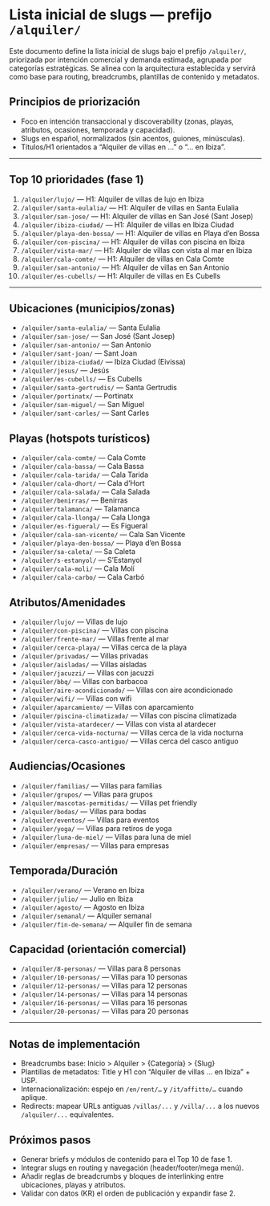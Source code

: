# Lista inicial de slugs — prefijo `/alquiler/`

Este documento define la lista inicial de slugs bajo el prefijo `/alquiler/`, priorizada por intención comercial y demanda estimada, agrupada por categorías estratégicas. Se alinea con la arquitectura establecida y servirá como base para routing, breadcrumbs, plantillas de contenido y metadatos.

## Principios de priorización
- Foco en intención transaccional y discoverability (zonas, playas, atributos, ocasiones, temporada y capacidad).
- Slugs en español, normalizados (sin acentos, guiones, minúsculas).
- Títulos/H1 orientados a “Alquiler de villas en …” o “… en Ibiza”.

---

## Top 10 prioridades (fase 1)
1. `/alquiler/lujo/` — H1: Alquiler de villas de lujo en Ibiza
2. `/alquiler/santa-eulalia/` — H1: Alquiler de villas en Santa Eulalia
3. `/alquiler/san-jose/` — H1: Alquiler de villas en San José (Sant Josep)
4. `/alquiler/ibiza-ciudad/` — H1: Alquiler de villas en Ibiza Ciudad
5. `/alquiler/playa-den-bossa/` — H1: Alquiler de villas en Playa d’en Bossa
6. `/alquiler/con-piscina/` — H1: Alquiler de villas con piscina en Ibiza
7. `/alquiler/vista-mar/` — H1: Alquiler de villas con vista al mar en Ibiza
8. `/alquiler/cala-comte/` — H1: Alquiler de villas en Cala Comte
9. `/alquiler/san-antonio/` — H1: Alquiler de villas en San Antonio
10. `/alquiler/es-cubells/` — H1: Alquiler de villas en Es Cubells

---

## Ubicaciones (municipios/zonas)
- `/alquiler/santa-eulalia/` — Santa Eulalia
- `/alquiler/san-jose/` — San José (Sant Josep)
- `/alquiler/san-antonio/` — San Antonio
- `/alquiler/sant-joan/` — Sant Joan
- `/alquiler/ibiza-ciudad/` — Ibiza Ciudad (Eivissa)
- `/alquiler/jesus/` — Jesús
- `/alquiler/es-cubells/` — Es Cubells
- `/alquiler/santa-gertrudis/` — Santa Gertrudis
- `/alquiler/portinatx/` — Portinatx
- `/alquiler/san-miguel/` — San Miguel
- `/alquiler/sant-carles/` — Sant Carles

## Playas (hotspots turísticos)
- `/alquiler/cala-comte/` — Cala Comte
- `/alquiler/cala-bassa/` — Cala Bassa
- `/alquiler/cala-tarida/` — Cala Tarida
- `/alquiler/cala-dhort/` — Cala d’Hort
- `/alquiler/cala-salada/` — Cala Salada
- `/alquiler/benirras/` — Benirras
- `/alquiler/talamanca/` — Talamanca
- `/alquiler/cala-llonga/` — Cala Llonga
- `/alquiler/es-figueral/` — Es Figueral
- `/alquiler/cala-san-vicente/` — Cala San Vicente
- `/alquiler/playa-den-bossa/` — Playa d’en Bossa
- `/alquiler/sa-caleta/` — Sa Caleta
- `/alquiler/s-estanyol/` — S’Estanyol
- `/alquiler/cala-moli/` — Cala Molí
- `/alquiler/cala-carbo/` — Cala Carbó

## Atributos/Amenidades
- `/alquiler/lujo/` — Villas de lujo
- `/alquiler/con-piscina/` — Villas con piscina
- `/alquiler/frente-mar/` — Villas frente al mar
- `/alquiler/cerca-playa/` — Villas cerca de la playa
- `/alquiler/privadas/` — Villas privadas
- `/alquiler/aisladas/` — Villas aisladas
- `/alquiler/jacuzzi/` — Villas con jacuzzi
- `/alquiler/bbq/` — Villas con barbacoa
- `/alquiler/aire-acondicionado/` — Villas con aire acondicionado
- `/alquiler/wifi/` — Villas con wifi
- `/alquiler/aparcamiento/` — Villas con aparcamiento
- `/alquiler/piscina-climatizada/` — Villas con piscina climatizada
- `/alquiler/vista-atardecer/` — Villas con vista al atardecer
- `/alquiler/cerca-vida-nocturna/` — Villas cerca de la vida nocturna
- `/alquiler/cerca-casco-antiguo/` — Villas cerca del casco antiguo

## Audiencias/Ocasiones
- `/alquiler/familias/` — Villas para familias
- `/alquiler/grupos/` — Villas para grupos
- `/alquiler/mascotas-permitidas/` — Villas pet friendly
- `/alquiler/bodas/` — Villas para bodas
- `/alquiler/eventos/` — Villas para eventos
- `/alquiler/yoga/` — Villas para retiros de yoga
- `/alquiler/luna-de-miel/` — Villas para luna de miel
- `/alquiler/empresas/` — Villas para empresas

## Temporada/Duración
- `/alquiler/verano/` — Verano en Ibiza
- `/alquiler/julio/` — Julio en Ibiza
- `/alquiler/agosto/` — Agosto en Ibiza
- `/alquiler/semanal/` — Alquiler semanal
- `/alquiler/fin-de-semana/` — Alquiler fin de semana

## Capacidad (orientación comercial)
- `/alquiler/8-personas/` — Villas para 8 personas
- `/alquiler/10-personas/` — Villas para 10 personas
- `/alquiler/12-personas/` — Villas para 12 personas
- `/alquiler/14-personas/` — Villas para 14 personas
- `/alquiler/16-personas/` — Villas para 16 personas
- `/alquiler/20-personas/` — Villas para 20 personas

---

## Notas de implementación
- Breadcrumbs base: Inicio > Alquiler > {Categoría} > {Slug}
- Plantillas de metadatos: Title y H1 con “Alquiler de villas … en Ibiza” + USP.
- Internacionalización: espejo en `/en/rent/…` y `/it/affitto/…` cuando aplique.
- Redirects: mapear URLs antiguas `/villas/...` y `/villa/...` a los nuevos `/alquiler/...` equivalentes.

## Próximos pasos
- Generar briefs y módulos de contenido para el Top 10 de fase 1.
- Integrar slugs en routing y navegación (header/footer/mega menú).
- Añadir reglas de breadcrumbs y bloques de interlinking entre ubicaciones, playas y atributos.
- Validar con datos (KR) el orden de publicación y expandir fase 2.